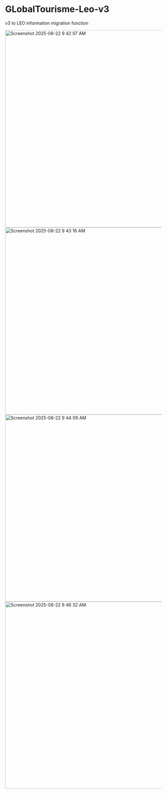 # GLobalTourisme-Leo-v3

v3 to LEO information migration function


<img width="1105" height="632" alt="Screenshot 2025-08-22 9 42 07 AM" src="https://github.com/user-attachments/assets/200d910d-44a9-4a7f-8c8a-4e1ffdfb0da0" />


<img width="906" height="599" alt="Screenshot 2025-08-22 9 43 18 AM" src="https://github.com/user-attachments/assets/dcdac268-22f5-4803-82df-ccfd2eb17d81" />


<img width="906" height="599" alt="Screenshot 2025-08-22 9 44 09 AM" src="https://github.com/user-attachments/assets/58ddb917-fe8d-4e9b-8bf1-93211a3ae4bb" />


<img width="906" height="599" alt="Screenshot 2025-08-22 9 46 32 AM" src="https://github.com/user-attachments/assets/761c5a65-1123-40e7-96b8-053925d955c9" />
